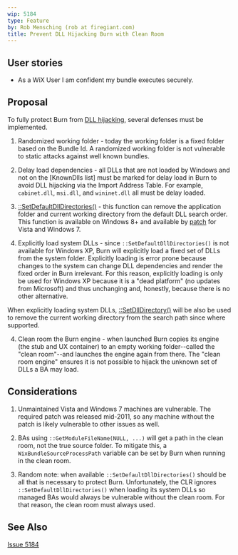 ```yaml
---
wip: 5184
type: Feature
by: Rob Mensching (rob at firegiant.com)
title: Prevent DLL Hijacking Burn with Clean Room
---
```


## User stories

* As a WiX User I am confident my bundle executes securely.


## Proposal

To fully protect Burn from [DLL hijacking][hijack], several defenses must be implemented.

1. Randomized working folder - today the working folder is a fixed folder based on the Bundle Id. A randomized working folder is not vulnerable to static attacks against well known bundles.

1. Delay load dependencies - all DLLs that are not loaded by Windows and not on the [KnownDlls list] must be marked for delay load in Burn to avoid DLL hijacking via the Import Address Table. For example, `cabinet.dll`, `msi.dll`, and `wininet.dll` all must be delay loaded.

2. [::SetDefaultDllDirectories()][setdefaultdll] - this function can remove the application folder and current working directory from the default DLL search order. This function is available on Windows 8+ and available by [patch][KB2533623] for Vista and Windows 7.

3. Explicitly load system DLLs - since `::SetDefaultDllDirectories()` is not available for Windows XP, Burn will explicitly load a fixed set of DLLs from the system folder. Explicitly loading is error prone because changes to the system can change DLL dependencies and render the fixed order in Burn irrelevant. For this reason, explicitly loading is only be used for Windows XP because it is a "dead platform" (no updates from Microsoft) and thus unchanging and, honestly, because there is no other alternative.

  When explicitly loading system DLLs, [::SetDllDirectory()][setdlldirectory] will be also be used to remove the current working directory from the search path since where supported.

4. Clean room the Burn engine - when launched Burn copies its engine (the stub and UX container) to an empty working folder--called the "clean room"--and launches the engine again from there. The "clean room engine" ensures it is not possible to hijack the unknown set of DLLs a BA may load.


## Considerations

1. Unmaintained Vista and Windows 7 machines are vulnerable. The required patch was released mid-2011, so any machine without the patch is likely vulnerable to other issues as well.

2. BAs using `::GetModuleFileName(NULL, ...)` will get a path in the clean room, not the true source folder. To mitigate this, a `WixBundleSourceProcessPath` variable can be set by Burn when running in the clean room.

3. Random note: when available `::SetDefaultDllDirectories()` should be all that is necessary to protect Burn. Unfortunately, the CLR ignores `::SetDefaultDllDirectories()` when loading its system DLLs so managed BAs would always be vulnerable without the clean room. For that reason, the clean room must always used.


## See Also

[Issue 5184](http://wixtoolset.org/issues/5184/)

[hijack]: https://en.wikipedia.org/wiki/Dynamic-link_library#DLL_hijacking

[setdefaultdll]: https://msdn.microsoft.com/en-us/library/windows/desktop/hh310515(v=vs.85).aspx

[setdlldirectory]: https://msdn.microsoft.com/en-us/library/windows/desktop/ms686203(v=vs.85).aspx

[knowndlls]: https://support.microsoft.com/en-us/kb/164501

[KB2533623]: https://support.microsoft.com/en-us/kb/2533623